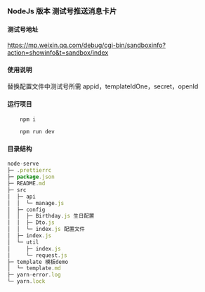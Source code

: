 ### NodeJs 版本 测试号推送消息卡片

#### 测试号地址

https://mp.weixin.qq.com/debug/cgi-bin/sandboxinfo?action=showinfo&t=sandbox/index

#### 使用说明

替换配置文件中测试号所需 appid，templateIdOne，secret，openId

#### 运行项目

```javascript
    npm i

    npm run dev
```

#### 目录结构

```javascript
node-serve
├─ .prettierrc
├─ package.json
├─ README.md
├─ src
│  ├─ api
│  │  └─ manage.js
│  ├─ config
│  │  ├─ Birthday.js 生日配置
│  │  ├─ Dto.js
│  │  └─ index.js 配置文件
│  ├─ index.js
│  └─ util
│     ├─ index.js
│     └─ request.js
├─ template 模板demo
│  └─ template.md
├─ yarn-error.log
└─ yarn.lock

```
